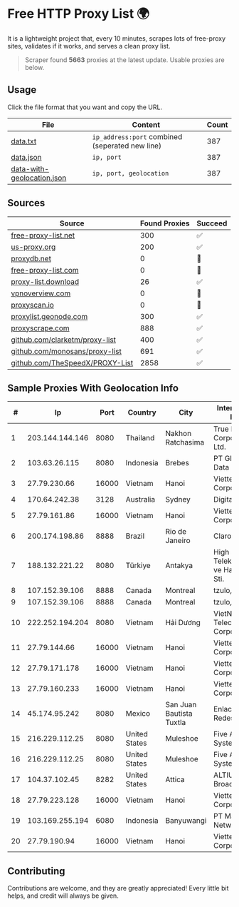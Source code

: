 
# Free HTTP Proxy List 🌍

It is a lightweight project that, every 10 minutes, scrapes lots of free-proxy sites, validates if it works, and serves a clean proxy list.


> Scraper found **5663** proxies at the latest update. Usable proxies are below.

## Usage

Click the file format that you want and copy the URL.


|File|Content|Count|
|----|-------|-----|
|[data.txt](https://raw.githubusercontent.com/themiralay/Proxy-List-World/master/data.txt)|`ip_address:port` combined (seperated new line)|387|
|[data.json](https://raw.githubusercontent.com/themiralay/Proxy-List-World/master/data.json)|`ip, port`|387|
|[data-with-geolocation.json](https://raw.githubusercontent.com/themiralay/Proxy-List-World/master/data-with-geolocation.json)|`ip, port, geolocation`|387|

## Sources

|Source|Found Proxies|Succeed|
|------|-------------|-------|
|[free-proxy-list.net](https://free-proxy-list.net)|300|✅|
|[us-proxy.org](https://www.us-proxy.org)|200|✅|
|[proxydb.net](http://proxydb.net)|0|🚫|
|[free-proxy-list.com](https://free-proxy-list.com/?page=&port=&type%5B%5D=http&type%5B%5D=https&up_time=0&search=Search)|0|🚫|
|[proxy-list.download](https://www.proxy-list.download/HTTP)|26|✅|
|[vpnoverview.com](https://vpnoverview.com/privacy/anonymous-browsing/free-proxy-servers)|0|🚫|
|[proxyscan.io](https://www.proxyscan.io)|0|🚫|
|[proxylist.geonode.com](https://proxylist.geonode.com/api/proxy-list?limit=300&page=1&sort_by=lastChecked&sort_type=desc&protocols=http,https)|300|✅|
|[proxyscrape.com](https://api.proxyscrape.com/v2/?request=displayproxies&protocol=http&timeout=10000&country=all&ssl=all&anonymity=all)|888|✅|
|[github.com/clarketm/proxy-list](https://raw.githubusercontent.com/clarketm/proxy-list/master/proxy-list-raw.txt)|400|✅|
|[github.com/monosans/proxy-list](https://raw.githubusercontent.com/monosans/proxy-list/main/proxies/http.txt)|691|✅|
|[github.com/TheSpeedX/PROXY-List](https://raw.githubusercontent.com/TheSpeedX/PROXY-List/master/http.txt)|2858|✅|


## Sample Proxies With Geolocation Info

|#|Ip|Port|Country|City|Internet Service Provider|
|-|--|----|-------|----|-------------------------|
|1|203.144.144.146|8080|Thailand|Nakhon Ratchasima|True Internet Corporation CO. Ltd.|
|2|103.63.26.115|8080|Indonesia|Brebes|PT Global Media Data Prima|
|3|27.79.230.66|16000|Vietnam|Hanoi|Viettel Corporation|
|4|170.64.242.38|3128|Australia|Sydney|DigitalOcean, LLC|
|5|27.79.161.86|16000|Vietnam|Hanoi|Viettel Corporation|
|6|200.174.198.86|8888|Brazil|Rio de Janeiro|Claro S.A|
|7|188.132.221.22|8080|Türkiye|Antakya|High Speed Telekomunikasyon ve Hab. Hiz. Ltd. Sti.|
|8|107.152.39.106|8888|Canada|Montreal|tzulo, inc.|
|9|107.152.39.106|8888|Canada|Montreal|tzulo, inc.|
|10|222.252.194.204|8080|Vietnam|Hải Dương|VietNam Post and Telecom Corporation|
|11|27.79.144.66|16000|Vietnam|Hanoi|Viettel Corporation|
|12|27.79.171.178|16000|Vietnam|Hanoi|Viettel Corporation|
|13|27.79.160.233|16000|Vietnam|Hanoi|Viettel Corporation|
|14|45.174.95.242|8080|Mexico|San Juan Bautista Tuxtla|Enlace de Datos y Redes SA de CV|
|15|216.229.112.25|8080|United States|Muleshoe|Five Area Systems, LLC|
|16|216.229.112.25|8080|United States|Muleshoe|Five Area Systems, LLC|
|17|104.37.102.45|8282|United States|Attica|ALTIUS Broadband|
|18|27.79.223.128|16000|Vietnam|Hanoi|Viettel Corporation|
|19|103.169.255.194|6080|Indonesia|Banyuwangi|PT Master Star Network|
|20|27.79.190.94|16000|Vietnam|Hanoi|Viettel Corporation|



## Contributing

Contributions are welcome, and they are greatly appreciated! Every
little bit helps, and credit will always be given.

